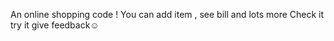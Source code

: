 An online shopping code !
You can add item , see bill and lots more
Check it try it give feedback☺️
